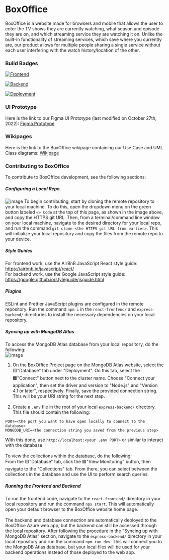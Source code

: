 # BoxOffice

BoxOffice is a website made for browsers and mobile that allows the user to enter the TV shows
they are currently watching, what season and episode they are on, and which streaming service they
are watching it on. Unlike the built-in functionality of streaming services, which save where you currently are, our product allows for multiple people sharing a single service without each user interfering with the watch history/location of the other.

### Build Badges

[![Frontend](https://github.com/mpicazocp/BoxOffice/actions/workflows/frontend.js.yml/badge.svg?branch=main&ci-cd)](https://github.com/mpicazocp/BoxOffice/actions/workflows/frontend.js.yml)

[![Backend](https://github.com/mpicazocp/BoxOffice/actions/workflows/backend.yml/badge.svg?branch=main&ci-cd)](https://github.com/mpicazocp/BoxOffice/actions/workflows/backend.yml)

[![Deployment](https://github.com/mpicazocp/BoxOffice/actions/workflows/main_boxofficecsc307.yml/badge.svg?branch=main&ci-cd)](https://github.com/mpicazocp/BoxOffice/actions/workflows/main_boxofficecsc307.yml)

### UI Prototype

Here is the link to our Figma UI Prototype (last modified on October 27th, 2022): [Figma Prototype](https://www.figma.com/file/2VeI90O1W0TDbL1AnSYx4T/BoxOffice?node-id=0%3A1&t=CyW992dCeruMyrzb-0)

### Wikipages

Here is the link to the BoxOffice wikipage containing our Use Case and UML Class diagrams: [Wikipage](https://github.com/mpicazocp/BoxOffice/wiki)

### Contributing to BoxOffice

To contribute to BoxOffice development, see the following sections:

##### Configuring a Local Repo

![image](https://user-images.githubusercontent.com/46510323/204059226-9f8c734d-e1a3-439f-9806-b90bbb9d1033.png)
To begin contributing, start by cloning the remote repository to your local machine. To do this, open the dropdown menu on the green button labeled `<> Code` at the top of this page, as shown in the image above, and copy the HTTPS git URL. Then, from a terminal/command line window on your local machine, navigate to the desired directory for your local repo, and run the command `git clone <the HTTPS git URL from earlier>`. This will initialize your local repository and copy the files from the remote repo to your device.

##### Style Guides

For frontend work, use the AirBnB JavaScript React style guide: https://airbnb.io/javascript/react/ <br />
For backend work, use the Google JavaScript style guide: https://google.github.io/styleguide/jsguide.html

##### Plugins

ESLint and Prettier JavaScript plugins are configured in the remote repository. Run the command `npm i` in the `react-frontend/` and `express-backend/` directories to install the necessary dependencies on your local repository.

##### Syncing up with MongoDB Atlas

To access the MongoDB Atlas database from your local repository, do the following: <br />
![image](https://user-images.githubusercontent.com/46510323/200495971-e1341336-d400-4800-97e3-fe45e637e525.png)

1. On the BoxOffice Project page on the MongoDB Atlas website, select the 🟨"Database" tab under "Deployment". On this tab, select the 🟧"Connect" button next to the cluster name. Choose "Connect your application", then set the driver and version to "Node.js" and "Version 4.1 or later", respectively. Finally, save the provided connection string. This will be your URI string for the next step. <br /> <br />
2. Create a `.env` file in the root of your local `express-backend/` directory. This file should contain the following: <br />

```
PORT=<the port you want to have open locally to connect to the database>
MONGODB_URI=<the connection string you saved from the previous step>
```

With this done, use `http://localhost:<your .env PORT>` or similar to interact with the database. </br ><br />
To view the collections within the database, do the following:<br />
From the 🟨"Database" tab, click the 🟩"View Monitoring" button, then navigate to the "Collections" tab. From there, you can select between the collections in the database and use the UI to perform search queries.

##### Running the Frontend and Backend

To run the frontend code, navigate to the `react-frontend/` directory in your local repository and run the command `npx start`. This will automatically open your default browser to the BoxOffice website home page.<br /><br />
The backend and database connection are automatically deployed to the BoxOffice Azure web app, but the backend can still be accessed through the local repository. After following the procedure in the "Syncing up with MongoDB Atlas" section, navigate to the `express-backend/` directory in your local repository and run the command `npm run dev`. This will connect you to the MongoDB Atlas database, but your local files will be used for your backend operations instead of those deployed to the web app.
